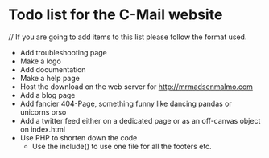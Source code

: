 Todo list for the C-Mail website
=====================================
// If you are going to add items to this list please follow the format used.

* Add troubleshooting page
* Make a logo
* Add documentation
* Make a help page
* Host the download on the web server for http://mrmadsenmalmo.com
* Add a blog page
* Add fancier 404-Page, something funny like dancing pandas or unicorns orso
* Add a twitter feed either on a dedicated page or as an off-canvas object on index.html
* Use PHP to shorten down the code
  * Use the include() to use one file for all the footers etc.
